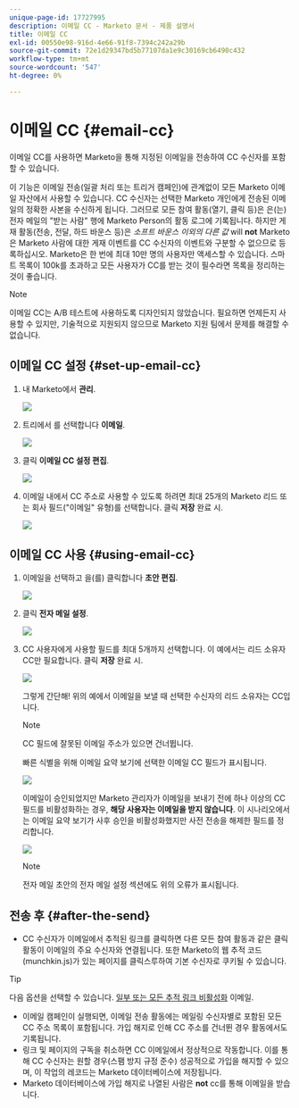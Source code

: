 ```yaml
---
unique-page-id: 17727995
description: 이메일 CC - Marketo 문서 - 제품 설명서
title: 이메일 CC
exl-id: 00550e98-916d-4e66-91f8-7394c242a29b
source-git-commit: 72e1d29347bd5b77107da1e9c30169cb6490c432
workflow-type: tm+mt
source-wordcount: '547'
ht-degree: 0%

---
```


# 이메일 CC {#email-cc}

이메일 CC를 사용하면 Marketo을 통해 지정된 이메일을 전송하여 CC 수신자를 포함할 수 있습니다.

이 기능은 이메일 전송(일괄 처리 또는 트리거 캠페인)에 관계없이 모든 Marketo 이메일 자산에서 사용할 수 있습니다. CC 수신자는 선택한 Marketo 개인에게 전송된 이메일의 정확한 사본을 수신하게 됩니다. 그러므로 모든 참여 활동(열기, 클릭 등)은 은(는) 전자 메일의 &quot;받는 사람&quot; 행에 Marketo Person의 활동 로그에 기록됩니다. 하지만 게재 활동(전송, 전달, 하드 바운스 등)은 _소프트 바운스 이외의 다른 값_ will **not** Marketo은 Marketo 사람에 대한 게재 이벤트를 CC 수신자의 이벤트와 구분할 수 없으므로 등록하십시오. Marketo은 한 번에 최대 10만 명의 사용자만 액세스할 수 있습니다. 스마트 목록이 100k를 초과하고 모든 사용자가 CC를 받는 것이 필수라면 목록을 정리하는 것이 좋습니다.

>[!NOTE]
>
>이메일 CC는 A/B 테스트에 사용하도록 디자인되지 않았습니다. 필요하면 언제든지 사용할 수 있지만, 기술적으로 지원되지 않으므로 Marketo 지원 팀에서 문제를 해결할 수 없습니다.

## 이메일 CC 설정 {#set-up-email-cc}

1. 내 Marketo에서 **관리**.

   ![](assets/one.png)

1. 트리에서 를 선택합니다 **이메일**.

   ![](assets/two.png)

1. 클릭 **이메일 CC 설정 편집**.

   ![](assets/three.png)

1. 이메일 내에서 CC 주소로 사용할 수 있도록 하려면 최대 25개의 Marketo 리드 또는 회사 필드(&quot;이메일&quot; 유형)를 선택합니다. 클릭 **저장** 완료 시.

   ![](assets/four.png)

## 이메일 CC 사용 {#using-email-cc}

1. 이메일을 선택하고 을(를) 클릭합니다 **초안 편집**.

   ![](assets/five.png)

1. 클릭 **전자 메일 설정**.

   ![](assets/six.png)

1. CC 사용자에게 사용할 필드를 최대 5개까지 선택합니다. 이 예에서는 리드 소유자 CC만 필요합니다. 클릭 **저장** 완료 시.

   ![](assets/seven.png)

   그렇게 간단해! 위의 예에서 이메일을 보낼 때 선택한 수신자의 리드 소유자는 CC입니다.

   >[!NOTE]
   >
   >CC 필드에 잘못된 이메일 주소가 있으면 건너뜁니다.

   빠른 식별을 위해 이메일 요약 보기에 선택한 이메일 CC 필드가 표시됩니다.

   ![](assets/eight.png)

   이메일이 승인되었지만 Marketo 관리자가 이메일을 보내기 전에 하나 이상의 CC 필드를 비활성화하는 경우, **해당 사용자는 이메일을 받지 않습니다**. 이 시나리오에서는 이메일 요약 보기가 사후 승인을 비활성화했지만 사전 전송을 해제한 필드를 정리합니다.

   ![](assets/removal.png)

   >[!NOTE]
   >
   >전자 메일 초안의 전자 메일 설정 섹션에도 위의 오류가 표시됩니다.

## 전송 후 {#after-the-send}

* CC 수신자가 이메일에서 추적된 링크를 클릭하면 다른 모든 참여 활동과 같은 클릭 활동이 이메일의 주요 수신자와 연결됩니다. 또한 Marketo의 웹 추적 코드(munchkin.js)가 있는 페이지를 클릭스루하여 기본 수신자로 쿠키될 수 있습니다.

>[!TIP]
>
>다음 옵션을 선택할 수 있습니다. [일부 또는 모든 추적 링크 비활성화](/help/marketo/product-docs/email-marketing/general/functions-in-the-editor/disable-tracking-for-an-email-link.md) 이메일.

* 이메일 캠페인이 실행되면, 이메일 전송 활동에는 메일링 수신자별로 포함된 모든 CC 주소 목록이 포함됩니다. 가입 해지로 인해 CC 주소를 건너뛴 경우 활동에서도 기록됩니다.
* 링크 및 페이지의 구독을 취소하면 CC 이메일에서 정상적으로 작동합니다. 이를 통해 CC 수신자는 원할 경우(스팸 방지 규정 준수) 성공적으로 가입을 해지할 수 있으며, 이 작업의 레코드는 Marketo 데이터베이스에 저장됩니다.
* Marketo 데이터베이스에 가입 해지로 나열된 사람은 **not** cc를 통해 이메일을 받습니다.

